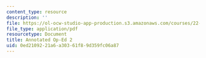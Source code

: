 ```yaml
---
content_type: resource
description: ''
file: https://ol-ocw-studio-app-production.s3.amazonaws.com/courses/22-011-nuclear-engineering-science-systems-and-society-spring-2020/0ed2109221a6a30361f89d359fc06a87_MIT22_011S20_Anno_Op_Ed_2.pdf
file_type: application/pdf
resourcetype: Document
title: Annotated Op-Ed 2
uid: 0ed21092-21a6-a303-61f8-9d359fc06a87
---
```

